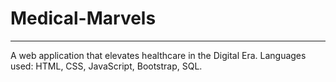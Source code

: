 # Medical-Marvels
_______________________________________________________________
A web application that elevates healthcare in the Digital Era.
Languages used: HTML, CSS, JavaScript, Bootstrap, SQL.
